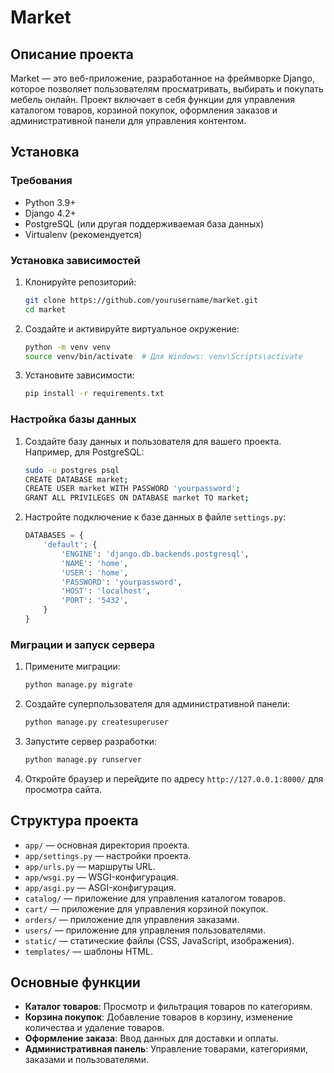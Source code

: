 # Market

## Описание проекта

Market — это веб-приложение, разработанное на фреймворке Django, которое позволяет пользователям просматривать, выбирать и покупать мебель онлайн. Проект включает в себя функции для управления каталогом товаров, корзиной покупок, оформления заказов и административной панели для управления контентом.

## Установка

### Требования

- Python 3.9+
- Django 4.2+
- PostgreSQL (или другая поддерживаемая база данных)
- Virtualenv (рекомендуется)

### Установка зависимостей

1. Клонируйте репозиторий:

   ```sh
   git clone https://github.com/yourusername/market.git
   cd market
   ```

2. Создайте и активируйте виртуальное окружение:

   ```sh
   python -m venv venv
   source venv/bin/activate  # Для Windows: venv\Scripts\activate
   ```

3. Установите зависимости:
   ```sh
   pip install -r requirements.txt
   ```

### Настройка базы данных

1. Создайте базу данных и пользователя для вашего проекта. Например, для PostgreSQL:

   ```sh
   sudo -u postgres psql
   CREATE DATABASE market;
   CREATE USER market WITH PASSWORD 'yourpassword';
   GRANT ALL PRIVILEGES ON DATABASE market TO market;
   ```

2. Настройте подключение к базе данных в файле `settings.py`:
   ```python
   DATABASES = {
       'default': {
           'ENGINE': 'django.db.backends.postgresql',
           'NAME': 'home',
           'USER': 'home',
           'PASSWORD': 'yourpassword',
           'HOST': 'localhost',
           'PORT': '5432',
       }
   }
   ```

### Миграции и запуск сервера

1. Примените миграции:

   ```sh
   python manage.py migrate
   ```

2. Создайте суперпользователя для административной панели:

   ```sh
   python manage.py createsuperuser
   ```

3. Запустите сервер разработки:

   ```sh
   python manage.py runserver
   ```

4. Откройте браузер и перейдите по адресу `http://127.0.0.1:8000/` для просмотра сайта.

## Структура проекта

- `app/` — основная директория проекта.
- `app/settings.py` — настройки проекта.
- `app/urls.py` — маршруты URL.
- `app/wsgi.py` — WSGI-конфигурация.
- `app/asgi.py` — ASGI-конфигурация.
- `catalog/` — приложение для управления каталогом товаров.
- `cart/` — приложение для управления корзиной покупок.
- `orders/` — приложение для управления заказами.
- `users/` — приложение для управления пользователями.
- `static/` — статические файлы (CSS, JavaScript, изображения).
- `templates/` — шаблоны HTML.

## Основные функции

- **Каталог товаров**: Просмотр и фильтрация товаров по категориям.
- **Корзина покупок**: Добавление товаров в корзину, изменение количества и удаление товаров.
- **Оформление заказа**: Ввод данных для доставки и оплаты.
- **Административная панель**: Управление товарами, категориями, заказами и пользователями.
